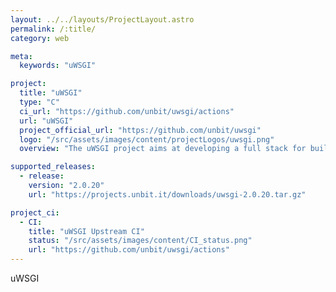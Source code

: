 ```yaml
---
layout: ../../layouts/ProjectLayout.astro
permalink: /:title/
category: web

meta:
  keywords: "uWSGI"

project:
  title: "uWSGI"
  type: "C"
  ci_url: "https://github.com/unbit/uwsgi/actions"
  url: "uWSGI"
  project_official_url: "https://github.com/unbit/uwsgi"
  logo: "/src/assets/images/content/projectLogos/uwsgi.png"
  overview: "The uWSGI project aims at developing a full stack for building hosting services. "

supported_releases:
  - release:
    version: "2.0.20"
    url: "https://projects.unbit.it/downloads/uwsgi-2.0.20.tar.gz"

project_ci:
  - CI:
    title: "uWSGI Upstream CI"
    status: "/src/assets/images/content/CI_status.png"
    url: "https://github.com/unbit/uwsgi/actions"
---
```


<p>uWSGI</p>
